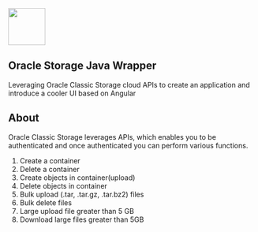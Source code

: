<img src=static/logo-new-v2.svg height=75 />

## Oracle Storage Java Wrapper

Leveraging Oracle Classic Storage cloud APIs to create an application and introduce a cooler UI based on Angular

## About 

Oracle Classic Storage leverages APIs, which enables you to be authenticated and once authenticated you can perform various functions. 
1. Create a container 
2. Delete a container 
3. Create objects in container(upload)
4. Delete objects in container
5. Bulk upload (.tar, .tar.gz, .tar.bz2) files
6. Bulk delete files
7. Large upload file greater than 5 GB
8. Download large files greater than 5GB

